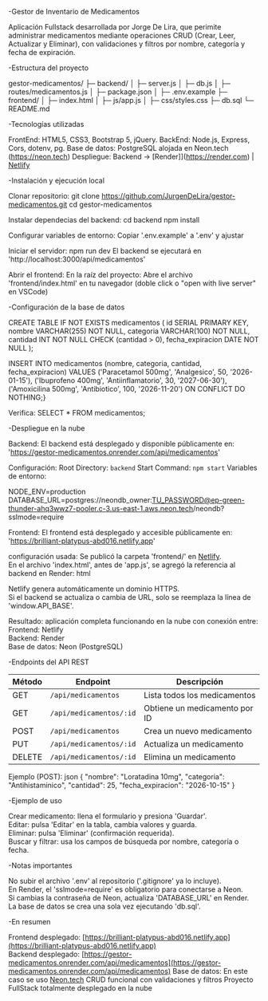 -Gestor de Inventario de Medicamentos

Aplicación Fullstack desarrollada por Jorge De Lira, que perimite administrar medicamentos mediante operaciones CRUD (Crear, Leer, Actualizar y Eliminar), con validaciones y filtros por nombre, categoría y fecha de expiración.

-Estructura del proyecto

gestor-medicamentos/
├─ backend/
│  ├─ server.js
│  ├─ db.js
│  ├─ routes/medicamentos.js
│  ├─ package.json
│  ├─ .env.example
├─ frontend/
│  ├─ index.html
│  ├─ js/app.js
│  ├─ css/styles.css
├─ db.sql
└─ README.md

-Tecnologías utilizadas

FrontEnd: HTML5, CSS3, Bootstrap 5, jQuery.
BackEnd: Node.js, Express, Cors, dotenv, pg.
Base de datos: PostgreSQL alojada en Neon.tech (https://neon.tech) 
Despliegue: Backend → [Render]](https://render.com)  | [Netlify](https://www.netlify.com)

-Instalación y ejecución local

Clonar repositorio:
git clone https://github.com/JurgenDeLira/gestor-medicamentos.git
cd gestor-medicamentos

Instalar dependecias del backend:
cd backend
npm install



Configurar variables de entorno:
Copiar '.env.example' a '.env' y ajustar

Iniciar el servidor:
npm run dev
El backend se ejecutará en 
'http://localhost:3000/api/medicamentos'

Abrir el frontend:
En la raíz del proyecto:
Abre el archivo 'frontend/index.html' en tu navegador
(doble click o "open with live server" en VSCode)

-Configuración de la base de datos

CREATE TABLE IF NOT EXISTS medicamentos (
  id SERIAL PRIMARY KEY,
  nombre VARCHAR(255) NOT NULL,
  categoria VARCHAR(100) NOT NULL,
  cantidad INT NOT NULL CHECK (cantidad > 0),
  fecha_expiracion DATE NOT NULL
);

INSERT INTO medicamentos (nombre, categoria, cantidad, fecha_expiracion) VALUES
('Paracetamol 500mg', 'Analgesico', 50, '2026-01-15'),
('Ibuprofeno 400mg', 'Antiinflamatorio', 30, '2027-06-30'),
('Amoxicilina 500mg', 'Antibiotico', 100, '2026-11-20')
ON CONFLICT DO NOTHING;}

Verifica:
SELECT * FROM medicamentos;

-Despliegue en la nube

Backend:
El backend está desplegado y disponible públicamente en:  
'https://gestor-medicamentos.onrender.com/api/medicamentos'

Configuración:
Root Directory: `backend`
Start Command: `npm start`
Variables de entorno:

   NODE_ENV=production
   DATABASE_URL=postgres://neondb_owner:TU_PASSWORD@ep-green-thunder-ahq3wwz7-pooler.c-3.us-east-1.aws.neon.tech/neondb?sslmode=require

Frontend:
El frontend está desplegado y accesible públicamente en:  
'https://brilliant-platypus-abd016.netlify.app'

configuración usada:
Se publicó la carpeta 'frontend/' en [Netlify](https://app.netlify.com/).  
En el archivo 'index.html', antes de 'app.js', se agregó la referencia al backend en Render:
   html
   <script>window.API_BASE = "https://gestor-medicamentos.onrender.com";</script>
   <script src="./js/app.js"></script>
   
Netlify genera automáticamente un dominio HTTPS.  
Si el backend se actualiza o cambia de URL, solo se reemplaza la línea de 'window.API_BASE'.

Resultado: aplicación completa funcionando en la nube con conexión entre:
Frontend: Netlify  
Backend: Render  
Base de datos: Neon (PostgreSQL)

-Endpoints del API REST

| Método | Endpoint | Descripción |
|--------|-----------|-------------|
| GET | `/api/medicamentos` | Lista todos los medicamentos |
| GET | `/api/medicamentos/:id` | Obtiene un medicamento por ID |
| POST | `/api/medicamentos` | Crea un nuevo medicamento |
| PUT | `/api/medicamentos/:id` | Actualiza un medicamento |
| DELETE | `/api/medicamentos/:id` | Elimina un medicamento |

Ejemplo (POST):
json
{
  "nombre": "Loratadina 10mg",
  "categoria": "Antihistaminico",
  "cantidad": 25,
  "fecha_expiracion": "2026-10-15"
}

-Ejemplo de uso

Crear medicamento: llena el formulario y presiona 'Guardar'.  
Editar: pulsa 'Editar' en la tabla, cambia valores y guarda.  
Eliminar: pulsa 'Eliminar' (confirmación requerida).  
Buscar y filtrar: usa los campos de búsqueda por nombre, categoría o fecha.

-Notas importantes

No subir el archivo '.env' al repositorio ('.gitignore' ya lo incluye).  
En Render, el 'sslmode=require' es obligatorio para conectarse a Neon.  
Si cambias la contraseña de Neon, actualiza 'DATABASE_URL' en Render.  
La base de datos se crea una sola vez ejecutando 'db.sql'.

-En resumen

Frontend desplegado: [https://brilliant-platypus-abd016.netlify.app](https://brilliant-platypus-abd016.netlify.app)  
Backend desplegado: [https://gestor-medicamentos.onrender.com/api/medicamentos](https://gestor-medicamentos.onrender.com/api/medicamentos)
Base de datos: En este caso se uso [Neon.tech](https://neon.tech)
CRUD funcional con validaciones y filtros
Proyecto FullStack totalmente desplegado en la nube